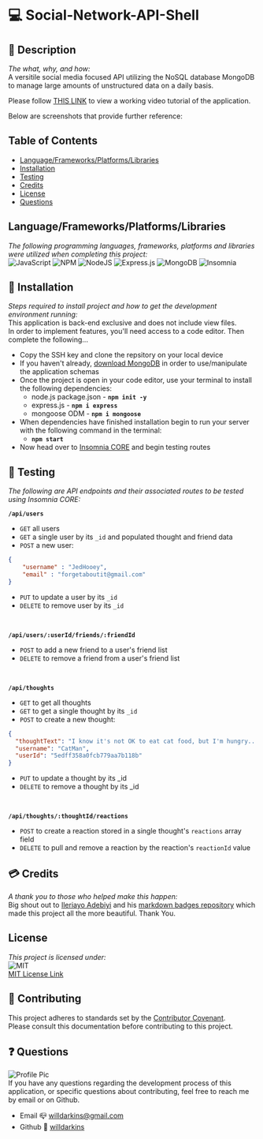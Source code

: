 # 💻 Social-Network-API-Shell

## 💼 Description
*The what, why, and how:*
<br>
A versitile social media focused API utilizing the NoSQL database MongoDB to manage large amounts of unstructured data on a daily basis.

Please follow <a href= https://vimeo.com/641425109 target="__blank">THIS LINK</a> to view a working video tutorial of the application.

Below are screenshots that provide further reference:

## Table of Contents

* [Language/Frameworks/Platforms/Libraries](#language/frameworks/platforms/libraries)
* [Installation](#installation)
* [Testing](#testing)
* [Credits](#credits)
* [License](#license)
* [Questions](#Questions)

## Language/Frameworks/Platforms/Libraries
*The following programming languages, frameworks, platforms and libraries were utilized when completing this project:*
<br>
![JavaScript](https://img.shields.io/badge/javascript-%23323330.svg?style=for-the-badge&logo=javascript&logoColor=%23F7DF1E)
![NPM](https://img.shields.io/badge/NPM-%23000000.svg?style=for-the-badge&logo=npm&logoColor=white)
![NodeJS](https://img.shields.io/badge/node.js-6DA55F?style=for-the-badge&logo=node.js&logoColor=white)
![Express.js](https://img.shields.io/badge/express.js-%23404d59.svg?style=for-the-badge&logo=express&logoColor=%2361DAFB)
![MongoDB](https://img.shields.io/badge/MongoDB-%234ea94b.svg?style=for-the-badge&logo=mongodb&logoColor=white)
![Insomnia](https://img.shields.io/badge/Insomnia-black?style=for-the-badge&logo=insomnia&logoColor=5849BE)

## 🔌 Installation
*Steps required to install project and how to get the development environment running:* <br>
This application is back-end exclusive and does not include view files.<br>
In order to implement features, you'll need access to a code editor. Then complete the following...

- Copy the SSH key and clone the repsitory on your local device
- If you haven't already, <a href=https://www.mongodb.com/try>download MongoDB</a> in order to use/manipulate the application schemas
- Once the project is open in your code editor, use your terminal to install the following dependencies:
  - node.js package.json - **`npm init -y`**
  - express.js - **`npm i express`**
  - mongoose ODM - **`npm i mongoose`**
- When dependencies have finished installation begin to run your server with the following command in the terminal:
  - **`npm start`**
- Now head over to <a href=https://insomnia.rest>Insomnia CORE</a> and begin testing routes

## 🧪 Testing
*The following are API endpoints and their associated routes to be tested using Insomnia CORE:* <br>

**`/api/users`**
  - `GET` all users
  - `GET` a single user by its `_id` and populated thought and friend data
  - `POST` a new user:

```json
{
	"username" : "JedHooey",
	"email" : "forgetaboutit@gmail.com"
}
```
  - `PUT` to update a user by its `_id`
  - `DELETE` to remove user by its `_id`

<br>

**`/api/users/:userId/friends/:friendId`**
  - `POST` to add a new friend to a user's friend list
  - `DELETE` to remove a friend from a user's friend list

<br>

**`/api/thoughts`**
  - `GET` to get all thoughts
  - `GET` to get a single thought by its `_id`
  - `POST` to create a new thought:

```json
{
  "thoughtText": "I know it's not OK to eat cat food, but I'm hungry...",
  "username": "CatMan",
  "userId": "5edff358a0fcb779aa7b118b"
}
  ```
  - `PUT` to update a thought by its _id
  - `DELETE` to remove a thought by its _id

<br>

**`/api/thoughts/:thoughtId/reactions`**
  - `POST` to create a reaction stored in a single thought's `reactions` array field
  - `DELETE` to pull and remove a reaction by the reaction's `reactionId` value

## 💳 Credits
*A thank you to those who helped make this happen:*
<br>
Big shout out to <a href = https://github.com/Ileriayo>Ileriayo Adebiyi</a> and his <a href =https://github.com/Ileriayo/markdown-badges>markdown badges repository</a> which made this project all the more beautiful. Thank You.

## License
*This project is licensed under:* <br>
![MIT](https://img.shields.io/badge/License-MIT-yellow.svg)<br>
<a href= https://opensource.org/licenses/MIT)>MIT License Link</a><br>

## 👐 Contributing
This project adheres to standards set by the <a href = https://www.contributor-covenant.org/version/2/1/code_of_conduct/code_of_conduct.md>Contributor Covenant</a>.<br>
Please consult this documentation before contributing to this project.

## ❓ Questions
![Profile Pic](https://user-images.githubusercontent.com/84754257/144813144-5e6fbfb0-6c99-462f-b604-a14130e3da2c.jpg)
<br>
If you have any questions regarding the development process of this application, or specific questions about contributing, feel free to reach me by email or on Github.
* Email 📪 willdarkins@gmail.com
* Github 🗿 [willdarkins](https://github.com/willdarkins) 
